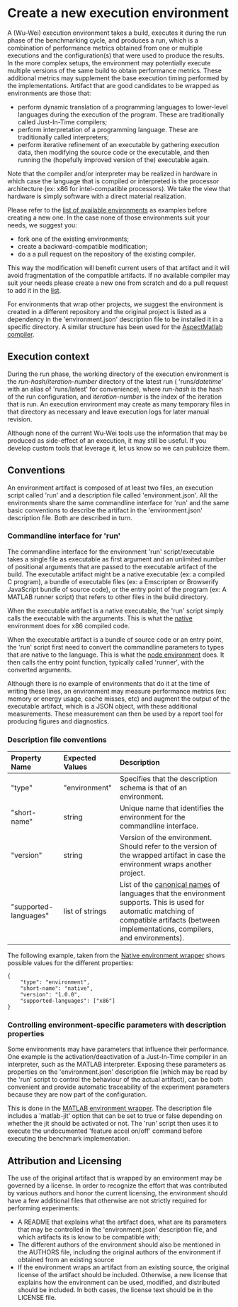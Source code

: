 # Create a new execution environment

A (Wu-Wei) execution environment takes a build, executes it during the run phase of the benchmarking cycle, and produces a run, which is a combination of performance metrics obtained from one or multiple executions and the configuration(s) that were used to produce the results. In the more complex setups, the environment may potentially execute multiple versions of the same build to obtain performance metrics. These additional metrics may supplement the base execution timing performed by the implementations. Artifact that are good candidates to be wrapped as environments are those that:

- perform dynamic translation of a programming languages to lower-level languages during the execution of the program. These are traditionally called Just-In-Time compilers;
- perform interpretation of a programming language. These are traditionally called interpreters;
- perform iterative refinement of an executable by gathering execution data, then modifying the source code or the executable, and then running the (hopefully improved version of the) executable again.

Note that the compiler and/or interpreter may be realized in hardware in which case the language that is compiled or interpreted is the processor architecture (ex: x86 for intel-compatible processors). We take the view that hardware is simply software with a direct material realization.

Please refer to the [list of available environments](list-available-artifacts.md#environments) as examples before creating a new one. In the case none of those environments suit your needs, we suggest you:

- fork one of the existing environments;
- create a backward-compatible modification;
- do a a pull request on the repository of the existing compiler.

This way the modification will benefit current users of that artifact and it will avoid fragmentation of the compatible artifacts. If no available compiler may suit your needs please create a new one from scratch and do a pull request to add it in the [list](list-available-artifacts.md#environments).

For environments that wrap other projects, we suggest the environment is created in a different repository and the original project is listed as a dependency in the 'environment.json' description file to be installed it in a specific directory. A similar structure has been used for the [AspectMatlab compiler](https://github.com/Sable/aspect-matlab-compiler).

## Execution context

During the run phase, the working directory of the execution environment is the *run-hash*/*iteration-number* directory of the latest run ( 'runs/*datetime*' with an alias of 'runs/latest' for convenience), where *run-hash* is the hash of the run configuration, and *iteration-number* is the index of the iteration that is run. An execution environment may create as many temporary files in that directory as necessary and leave execution logs for later manual revision.

Although none of the current Wu-Wei tools use the information that may be produced as side-effect of an execution, it may still be useful. If you develop custom tools that leverage it, let us know so we can publicize them.

## Conventions

An environment artifact is composed of at least two files, an execution script called 'run' and a description file called 'environment.json'. All the environments share the same commandline interface for 'run' and the same basic conventions to describe the artifact in the 'environment.json' description file. Both are described in turn.

### Commandline interface for 'run'

The commandline interface for the environment 'run' script/executable takes a single file as executable as first argument and an unlimited number of positional arguments that are passed to the executable artifact of the build. The executable artifact might be a native executable (ex: a compiled C program), a bundle of executable files (ex: a Emscripten or Browserify JavaScript bundle of source code), or the entry point of the program (ex: A MATLAB runner script) that refers to other files in the build directory.

When the executable artifact is a native executable, the 'run' script simply calls the executable with the arguments. This is what the [native](https://github.com/Sable/ostrich-native-environment) environment does for x86 compiled code.

When the executable artifact is a bundle of source code or an entry point, the 'run' script first need to convert the commandline parameters to types that are native to the language. This is what the [node environment](https://github.com/Sable/ostrich-node-environment) does. It then calls the entry point function, typically called 'runner', with the converted arguments.

Although there is no example of environments that do it at the time of writing these lines, an environment may measure performance metrics (ex: memory or energy usage, cache misses, etc) and augment the output of the executable artifact, which is a JSON object, with these additional measurements. These measurement can then be used by a report tool for producing figures and diagnostics.

### Description file conventions

| Property Name         | Expected Values  | Description                                                               |
| :-------------------- | :--------------- | :------------------------------------------------------------------------ |
| "type"                | "environment"    | Specifies that the description schema is that of an environment.          |
| "short-name"          | string           | Unique name that identifies the environment for the commandline interface.|
| "version"             | string           | Version of the environment. Should refer to the version of the wrapped artifact in case the environment wraps another project. |
| "supported-languages" | list of strings  | List of the [canonical names](README.md#canonical-names-for-languages) of languages that the environment supports. This is used for automatic matching of compatible artifacts (between implementations, compilers, and environments). |

The following example, taken from the [Native environment wrapper](https://github.com/Sable/ostrich-native-environment) shows possible values for the different properties:


    {
    	"type": "environment",
    	"short-name": "native",
    	"version": "1.0.0",
    	"supported-languages": ["x86"]
    }   


### Controlling environment-specific parameters with description properties

Some environments may have parameters that influence their performance. One example is the activation/deactivation of a Just-In-Time compiler in an interpreter, such as the MATLAB interpreter. Exposing these parameters as properties on the 'environment.json' description file (which may be read by the 'run' script to control the behaviour of the actual artifact),  can be both convenient and provide automatic traceability of the experiment parameters because they are now part of the configuration.

This is done in the [MATLAB environment wrapper](https://github.com/Sable/ostrich-matlab-environment). The description file includes a 'matlab-jit' option that can be set to true or false depending on whether the jit should be activated or not. The 'run' script then uses it to execute the undocumented 'feature accel on/off' command before executing the benchmark implementation.


## Attribution and Licensing

The use of the original artifact that is wrapped by an environment may be governed by a license. In order to recognize the effort that was contributed by various authors and honor the current licensing, the environment should have a few additional files that otherwise are not strictly required for performing experiments:

- A README that explains what the artifact does, what are its parameters that may be controlled in the 'environment.json' description file, and which artifacts its is know to be compatible with;
- The different authors of the environment should also be mentioned in the AUTHORS file, including the original authors of the environment if obtained from an existing source
- If the environment wraps an artifact from an existing source, the original license of the artifact should be included. Otherwise, a new license that explains how the environment can be used, modified, and distributed should be included. In both cases, the license text should be in the LICENSE file.
